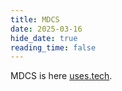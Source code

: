 ```yaml
---
title: MDCS
date: 2025-03-16
hide_date: true
reading_time: false
---
```


MDCS is here [uses.tech](https://lessokaji.com/).
